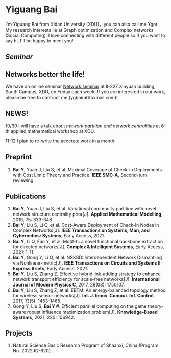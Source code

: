 
# Yiguang Bai
I'm Yiguang Bai from Xidan University (XDU)，you can also call me Ygor. My research interests lie at Graph optimization and Complex networks (Social Computing). I love connecting with different people so if you want to say hi, I'll be happy to meet you! 

## ***Seminar***
## Networks better the life! 
We have an online seminar [Network seminar](https://yi-guang.github.io/github.io/XD-OPTNS-Seminar) at II-227 Xinyuan building, South Campus, XDU, on Friday each week! If you are interested in our work, please be free to contract me (ygbai(at)foxmail.com)!

## NEWS!

10/30 I will have a talk about *network partition and network centralities* at 6-th applied mathematical workshop at XDU. 

11-12 I plan to re-write the accerate work in a month. 

## Preprint
1. **Bai Y**, Yuan J, Liu S, et al. Maximal Coverage of Check-in Deployments with Cost Limit: Theory and Practice. **IEEE SMC-A**, Second-turn reviewing.

## Publications
1. **Bai Y**, Yuan J, Liu S, et al. Variational community partition with novel network structure centrality prior[J]. **Applied Mathematical Modelling**, 2019, 75: 333-348
2. **Bai Y**, Liu S, Li Q, et al. Cost-Aware Deployment of Check-In Nodes in Complex Networks[J]. **IEEE Transactions on Systems, Man, and Cybernetics: Systems**, Early Access, 2021.
3. **Bai Y**, Li Q, Fan Y, et al. Motif-h: a novel functional backbone extraction for directed networks[J]. **Complex & Intelligent Systems**, Early Access, 2021: 1-11.
4. **Bai Y**, Gong Y, Li Q, et al. NSKSD: Interdependent Network Dismantling via Nonlinear-metric[J]. **IEEE Transactions on Circuits and Systems II: Express Briefs**, Early Access, 2021.
5. **Bai Y**, Liu S, Zhang Z. Effective hybrid link-adding strategy to enhance network transport efficiency for scale-free networks[J]. **International Journal of Modern Physics C**, 2017, 28(08): 1750107.
6. **Bai Y**, Liu S, Zhang Z, et al. EBTM: An energy-balanced topology method for wireless sensor networks[J]. **Int. J. Innov. Comput. Inf. Control**, 2017, 13(5): 1453-1465.
7. Gong Y, Liu S, **Bai Y #**. Efficient parallel computing on the game theory-aware robust influence maximization problem[J]. **Knowledge-Based Systems**, 2021, 220: 106942.

## Projects
1. Natural Science Basic Research Program of Shaanxi, China (Program No. 2022JQ-620).

